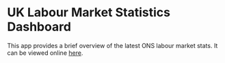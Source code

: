 # UK Labour Market Statistics Dashboard

This app provides a brief overview of the latest ONS labour market stats. It can be viewed online [here](https://share.streamlit.io/a-egan/ons_app_v1/main/ons_app_v1.py).
